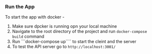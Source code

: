 ### Run the App

To start the app with docker -

1. Make sure dpcker is running opn your local machine
2. Navigate to the root directory of the project and run ```docker-compose build``` command
3. Run ```docker-compose up```` to start the cleint and the server 
4. To test the API server go to ```http://localhost:3001/```
